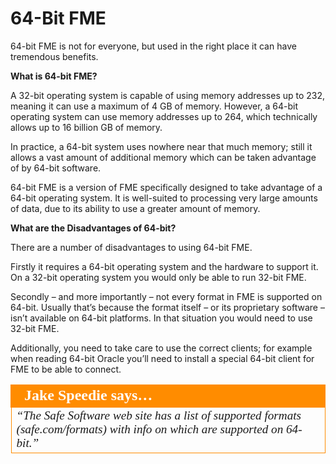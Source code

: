 # 64-Bit FME

64-bit FME is not for everyone, but used in the right place it can have tremendous benefits.

**What is 64-bit FME?**

A 32-bit operating system is capable of using memory addresses up to 232, meaning it can use a maximum of 4 GB of memory. However, a 64-bit operating system can use memory addresses up to 264, which technically allows up to 16 billion GB of memory.

In practice, a 64-bit system uses nowhere near that much memory; still it allows a vast amount of additional memory which can be taken advantage of by 64-bit software.

64-bit FME is a version of FME specifically designed to take advantage of a 64-bit operating system. It is well-suited to processing very large amounts of data, due to its ability to use a greater amount of memory.

**What are the Disadvantages of 64-bit?**

There are a number of disadvantages to using 64-bit FME.

Firstly it requires a 64-bit operating system and the hardware to support it. On a 32-bit operating system you would only be able to run 32-bit FME.

Secondly – and more importantly – not every format in FME is supported on 64-bit. Usually that’s because the format itself – or its proprietary software – isn’t available on 64-bit platforms. In that situation you would need to use 32-bit FME.

Additionally, you need to take care to use the correct clients; for example when reading 64-bit Oracle you’ll need to install a special 64-bit client for FME to be able to connect.

<table style="border-spacing: 0px">
<tr>
<td style="vertical-align:middle;background-color:darkorange;border: 2px solid darkorange">
<i class="fa fa-quote-left fa-lg fa-pull-left fa-fw" style="color:white;padding-right: 12px;vertical-align:text-top"></i>
<span style="color:white;font-size:x-large;font-weight: bold;font-family:serif">Jake Speedie says…</span>
</td>
</tr>

<tr>
<td style="border: 1px solid darkorange">
<span style="font-family:serif; font-style:italic; font-size:larger">
“The Safe Software web site has a list of supported formats
(safe.com/formats) with info on which are supported on 64-bit.”
</span>
</td>
</tr>
</table>